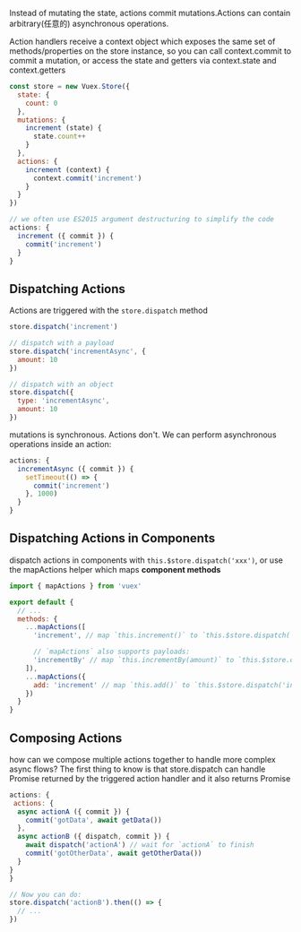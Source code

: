 Instead of mutating the state, actions commit mutations.Actions can contain arbitrary(任意的) asynchronous operations.


Action handlers receive a context object which exposes the same set of methods/properties on the store instance, so you can call context.commit to commit a mutation, or access the state and getters via context.state and context.getters

```js
const store = new Vuex.Store({
  state: {
    count: 0
  },
  mutations: {
    increment (state) {
      state.count++
    }
  },
  actions: {
    increment (context) {
      context.commit('increment')
    }
  }
})

// we often use ES2015 argument destructuring to simplify the code
actions: {
  increment ({ commit }) {
    commit('increment')
  }
}
```

## Dispatching Actions
Actions are triggered with the `store.dispatch` method

```js
store.dispatch('increment')

// dispatch with a payload
store.dispatch('incrementAsync', {
  amount: 10
})

// dispatch with an object
store.dispatch({
  type: 'incrementAsync',
  amount: 10
})
```

mutations is synchronous. Actions don't. We can perform asynchronous operations inside an action:

```js
actions: {
  incrementAsync ({ commit }) {
    setTimeout(() => {
      commit('increment')
    }, 1000)
  }
}
```

## Dispatching Actions in Components
dispatch actions in components with `this.$store.dispatch('xxx')`, or use the mapActions helper which maps **component methods** 

```js
import { mapActions } from 'vuex'

export default {
  // ...
  methods: {
    ...mapActions([
      'increment', // map `this.increment()` to `this.$store.dispatch('increment')`

      // `mapActions` also supports payloads:
      'incrementBy' // map `this.incrementBy(amount)` to `this.$store.dispatch('incrementBy', amount)`
    ]),
    ...mapActions({
      add: 'increment' // map `this.add()` to `this.$store.dispatch('increment')`
    })
  }
}
```

## Composing Actions
how can we compose multiple actions together to handle more complex async flows? The first thing to know is that store.dispatch can handle Promise returned by the triggered action handler and it also returns Promise

```js
actions: {
 actions: {
  async actionA ({ commit }) {
    commit('gotData', await getData())
  },
  async actionB ({ dispatch, commit }) {
    await dispatch('actionA') // wait for `actionA` to finish
    commit('gotOtherData', await getOtherData())
  }
}
}

// Now you can do:
store.dispatch('actionB').then(() => {
  // ...
})
```